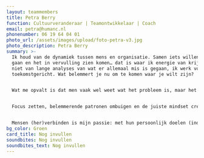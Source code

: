 ```yaml
---
layout: teammembers
title: Petra Berry
function: Cultuurveranderaar | Teamontwikkelaar | Coach
email: petra@humanc.nl
phonenumber: 06 19 64 04 01
photo_url: /assets/images/upload/foto-petra-v3.jpg
photo_description: Petra Berry
summary: >-
  Ik houd van de dynamiek tussen mens en organisatie. Samen iets willen, ervoor
  gaan en het in vervulling zien komen… dat is waar ik energie van krijg. Ik ben
  niet van lange analyses van wat er allemaal mis is gegaan, ik werk vooral
  toekomstgericht. Wat belemmert je nu om te komen waar je wilt zijn?​


  Wat me opvalt is dat men vaak wel weet wat het probleem is, maar het nog lastig vindt om een beeld te vormen van de gewenste situatie. ​


  Focus zetten, belemmerende patronen ombuigen en de juiste mindset creëren staan in mijn aanpak centraal. ​


  Mensen (her)verbinden is mijn passie: met hun persoonlijk doelen (individuele coaching), teamdoelen (teamcoaching) en met dat waar de organisatie voor staat (organisatieontwikkeling).
bg_color: Groen
card_title: Nog invullen
soundbites: Nog invullen
soundbites_text: Nog invullen
---
```

